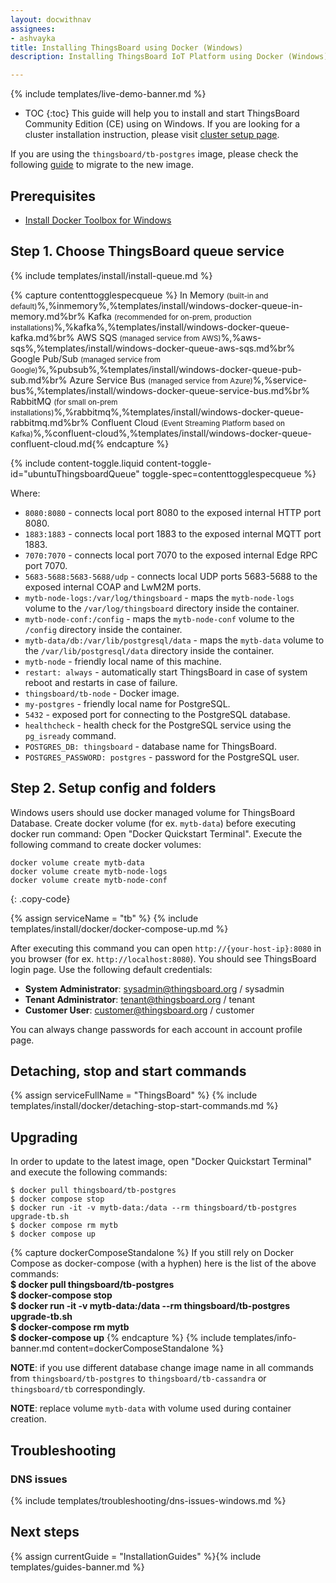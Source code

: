```yaml
---
layout: docwithnav
assignees:
- ashvayka
title: Installing ThingsBoard using Docker (Windows)
description: Installing ThingsBoard IoT Platform using Docker (Windows)

---
```


{% include templates/live-demo-banner.md %}

* TOC
{:toc}
This guide will help you to install and start ThingsBoard Community Edition (CE) using on Windows.
If you are looking for a cluster installation instruction, please visit [cluster setup page](/docs/user-guide/install/cluster-setup/).  

If you are using the `thingsboard/tb-postgres` image, please check the following [guide](/docs/user-guide/install/migrate-to-tb-node) to migrate to the new image.

## Prerequisites

- [Install Docker Toolbox for Windows](https://docker-docs.uclv.cu/toolbox/toolbox_install_windows/)


## Step 1. Choose ThingsBoard queue service

{% include templates/install/install-queue.md %}

{% capture contenttogglespecqueue %}
In Memory <small>(built-in and default)</small>%,%inmemory%,%templates/install/windows-docker-queue-in-memory.md%br%
Kafka <small>(recommended for on-prem, production installations)</small>%,%kafka%,%templates/install/windows-docker-queue-kafka.md%br%
AWS SQS <small>(managed service from AWS)</small>%,%aws-sqs%,%templates/install/windows-docker-queue-aws-sqs.md%br%
Google Pub/Sub <small>(managed service from Google)</small>%,%pubsub%,%templates/install/windows-docker-queue-pub-sub.md%br%
Azure Service Bus <small>(managed service from Azure)</small>%,%service-bus%,%templates/install/windows-docker-queue-service-bus.md%br%
RabbitMQ <small>(for small on-prem installations)</small>%,%rabbitmq%,%templates/install/windows-docker-queue-rabbitmq.md%br%
Confluent Cloud <small>(Event Streaming Platform based on Kafka)</small>%,%confluent-cloud%,%templates/install/windows-docker-queue-confluent-cloud.md{% endcapture %}

{% include content-toggle.liquid content-toggle-id="ubuntuThingsboardQueue" toggle-spec=contenttogglespecqueue %} 

Where: 

- `8080:8080` - connects local port 8080 to the exposed internal HTTP port 8080.
- `1883:1883` - connects local port 1883 to the exposed internal MQTT port 1883.
- `7070:7070` - connects local port 7070 to the exposed internal Edge RPC port 7070.
- `5683-5688:5683-5688/udp` - connects local UDP ports 5683-5688 to the exposed internal COAP and LwM2M ports.
- `mytb-node-logs:/var/log/thingsboard` - maps the `mytb-node-logs` volume to the `/var/log/thingsboard` directory inside the container.
- `mytb-node-conf:/config` - maps the `mytb-node-conf` volume to the `/config` directory inside the container.
- `mytb-data/db:/var/lib/postgresql/data` - maps the `mytb-data` volume to the `/var/lib/postgresql/data` directory inside the container.
- `mytb-node` - friendly local name of this machine.
- `restart: always` - automatically start ThingsBoard in case of system reboot and restarts in case of failure.
- `thingsboard/tb-node` - Docker image.
- `my-postgres` - friendly local name for PostgreSQL.
- `5432` - exposed port for connecting to the PostgreSQL database.
- `healthcheck` - health check for the PostgreSQL service using the `pg_isready` command.
- `POSTGRES_DB: thingsboard` - database name for ThingsBoard.
- `POSTGRES_PASSWORD: postgres` - password for the PostgreSQL user.

## Step 2. Setup config and folders

Windows users should use docker managed volume for ThingsBoard Database. 
Create docker volume (for ex. `mytb-data`) before executing docker run command:
Open "Docker Quickstart Terminal". Execute the following command to create docker volumes:

```text
docker volume create mytb-data
docker volume create mytb-node-logs
docker volume create mytb-node-conf
```
{: .copy-code}

{% assign serviceName = "tb" %}
{% include templates/install/docker/docker-compose-up.md %}

After executing this command you can open `http://{your-host-ip}:8080` in you browser (for ex. `http://localhost:8080`). You should see ThingsBoard login page.
Use the following default credentials:

- **System Administrator**: sysadmin@thingsboard.org / sysadmin
- **Tenant Administrator**: tenant@thingsboard.org / tenant
- **Customer User**: customer@thingsboard.org / customer
    
You can always change passwords for each account in account profile page.

## Detaching, stop and start commands

{% assign serviceFullName = "ThingsBoard" %}
{% include templates/install/docker/detaching-stop-start-commands.md %}

## Upgrading

In order to update to the latest image, open "Docker Quickstart Terminal" and execute the following commands:

```
$ docker pull thingsboard/tb-postgres
$ docker compose stop
$ docker run -it -v mytb-data:/data --rm thingsboard/tb-postgres upgrade-tb.sh
$ docker compose rm mytb
$ docker compose up
```

{% capture dockerComposeStandalone %}
If you still rely on Docker Compose as docker-compose (with a hyphen) here is the list of the above commands:
<br>**$ docker pull thingsboard/tb-postgres**
<br>**$ docker-compose stop**
<br>**$ docker run -it -v mytb-data:/data --rm thingsboard/tb-postgres upgrade-tb.sh**
<br>**$ docker-compose rm mytb**
<br>**$ docker-compose up**
{% endcapture %}
{% include templates/info-banner.md content=dockerComposeStandalone %}


**NOTE**: if you use different database change image name in all commands from `thingsboard/tb-postgres` to `thingsboard/tb-cassandra` or `thingsboard/tb` correspondingly.
 
**NOTE**: replace volume `mytb-data` with volume used during container creation. 

## Troubleshooting

### DNS issues

{% include templates/troubleshooting/dns-issues-windows.md %}

## Next steps

{% assign currentGuide = "InstallationGuides" %}{% include templates/guides-banner.md %}
